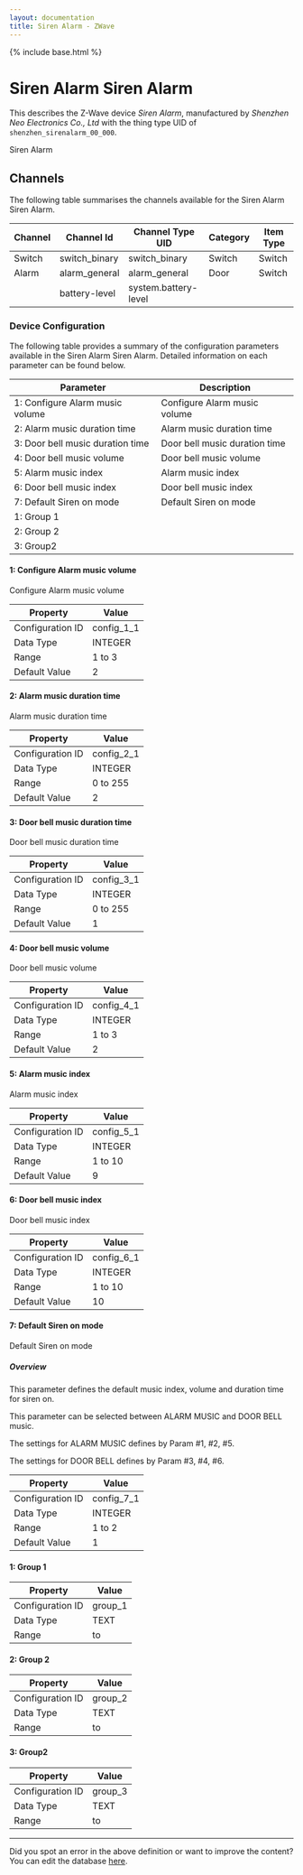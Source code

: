 ```yaml
---
layout: documentation
title: Siren Alarm - ZWave
---
```


{% include base.html %}

# Siren Alarm Siren Alarm

This describes the Z-Wave device *Siren Alarm*, manufactured by *Shenzhen Neo Electronics Co., Ltd* with the thing type UID of ```shenzhen_sirenalarm_00_000```. 

Siren Alarm


## Channels
The following table summarises the channels available for the Siren Alarm Siren Alarm.

| Channel | Channel Id | Channel Type UID | Category | Item Type |
|---------|------------|------------------|----------|-----------|
| Switch | switch_binary | switch_binary | Switch | Switch |
| Alarm | alarm_general | alarm_general | Door | Switch |
|  | battery-level | system.battery-level |  |  |


### Device Configuration
The following table provides a summary of the configuration parameters available in the Siren Alarm Siren Alarm.
Detailed information on each parameter can be found below.

| Parameter   | Description |
|-------------|-------------|
| 1: Configure Alarm music volume | Configure Alarm music volume |
| 2: Alarm music duration time | Alarm music duration time |
| 3: Door bell music duration time | Door bell music duration time |
| 4: Door bell music volume | Door bell music volume |
| 5: Alarm music index | Alarm music index |
| 6: Door bell music index | Door bell music index |
| 7: Default Siren on mode | Default Siren on mode |
| 1: Group 1 |  |
| 2: Group 2 |  |
| 3: Group2 |  |


#### 1: Configure Alarm music volume

Configure Alarm music volume


| Property         | Value    |
|------------------|----------|
| Configuration ID | config_1_1 |
| Data Type        | INTEGER |
| Range | 1 to 3 |
| Default Value | 2 |


#### 2: Alarm music duration time

Alarm music duration time


| Property         | Value    |
|------------------|----------|
| Configuration ID | config_2_1 |
| Data Type        | INTEGER |
| Range | 0 to 255 |
| Default Value | 2 |


#### 3: Door bell music duration time

Door bell music duration time


| Property         | Value    |
|------------------|----------|
| Configuration ID | config_3_1 |
| Data Type        | INTEGER |
| Range | 0 to 255 |
| Default Value | 1 |


#### 4: Door bell music volume

Door bell music volume


| Property         | Value    |
|------------------|----------|
| Configuration ID | config_4_1 |
| Data Type        | INTEGER |
| Range | 1 to 3 |
| Default Value | 2 |


#### 5: Alarm music index

Alarm music index


| Property         | Value    |
|------------------|----------|
| Configuration ID | config_5_1 |
| Data Type        | INTEGER |
| Range | 1 to 10 |
| Default Value | 9 |


#### 6: Door bell music index

Door bell music index


| Property         | Value    |
|------------------|----------|
| Configuration ID | config_6_1 |
| Data Type        | INTEGER |
| Range | 1 to 10 |
| Default Value | 10 |


#### 7: Default Siren on mode

Default Siren on mode  


##### Overview 

This parameter defines the default music index, volume and duration time for siren on.

This parameter can be selected between ALARM MUSIC and DOOR BELL music.

The settings for ALARM MUSIC defines by Param \#1, \#2, \#5.

The settings for DOOR BELL defines by Param \#3, \#4, \#6.


| Property         | Value    |
|------------------|----------|
| Configuration ID | config_7_1 |
| Data Type        | INTEGER |
| Range | 1 to 2 |
| Default Value | 1 |


#### 1: Group 1


| Property         | Value    |
|------------------|----------|
| Configuration ID | group_1 |
| Data Type        | TEXT |
| Range |  to  |


#### 2: Group 2


| Property         | Value    |
|------------------|----------|
| Configuration ID | group_2 |
| Data Type        | TEXT |
| Range |  to  |


#### 3: Group2


| Property         | Value    |
|------------------|----------|
| Configuration ID | group_3 |
| Data Type        | TEXT |
| Range |  to  |


---

Did you spot an error in the above definition or want to improve the content?
You can edit the database [here](http://www.cd-jackson.com/index.php/zwave/zwave-device-database/zwave-device-list/devicesummary/522).
